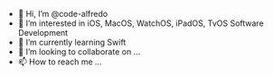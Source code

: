- 👋 Hi, I’m @code-alfredo
- 👀 I’m interested in iOS, MacOS, WatchOS, iPadOS, TvOS Software Development
- 🌱 I’m currently learning Swift
- 💞️ I’m looking to collaborate on ...
- 📫 How to reach me ...

<!---
code-alfredo/code-alfredo is a ✨ special ✨ repository because its `README.md` (this file) appears on your GitHub profile.
You can click the Preview link to take a look at your changes.
--->

